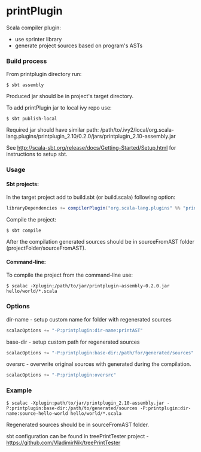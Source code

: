 printPlugin
============

Scala compiler plugin:

- use sprinter library
- generate project sources based on program's ASTs

### Build process

From printplugin directory run:

```shell
$ sbt assembly
```

Produced jar should be in project's target directory.

To add printPlugin jar to local ivy repo use:

```shell
$ sbt publish-local
```

Required jar should have similar path:
/path/to/.ivy2/local/org.scala-lang.plugins/printplugin_2.10/0.2.0/jars/printplugin_2.10-assembly.jar

See <http://scala-sbt.org/release/docs/Getting-Started/Setup.html> for instructions to setup sbt.

### Usage

#### Sbt projects:

In the target project add to build.sbt (or build.scala) following option:

```scala
libraryDependencies += compilerPlugin("org.scala-lang.plugins" %% "printplugin" % "0.2.0")
```

Compile the project: 

```shell
$ sbt compile
```

After the compilation generated sources should be in sourceFromAST folder (projectFolder/sourceFromAST).

#### Command-line:

To compile the project from the command-line use:

```shell
$ scalac -Xplugin:/path/to/jar/printplugin-assembly-0.2.0.jar hello/world/*.scala
```

### Options

dir-name - setup custom name for folder with regenerated sources

```scala
scalacOptions += "-P:printplugin:dir-name:printAST"
```

base-dir - setup custom path for regenerated sources 

```scala
scalacOptions += "-P:printplugin:base-dir:/path/for/generated/sources"
```

oversrc - overwrite original sources with generated during the compilation.

```scala
scalacOptions += "-P:printplugin:oversrc"
```

### Example

```shell
$ scalac -Xplugin:path/to/jar/printplugin_2.10-assembly.jar -P:printplugin:base-dir:/path/to/generated/sources -P:printplugin:dir-name:source-hello-world hello/world/*.scala
```

Regenerated sources should be in sourceFromAST folder.

sbt configuration can be found in treePrintTester project - <https://github.com/VladimirNik/treePrintTester>
